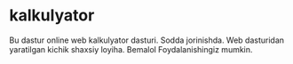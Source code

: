 # kalkulyator
Bu dastur online web kalkulyator dasturi. Sodda jorinishda.
Web dasturidan yaratilgan kichik shaxsiy loyiha. Bemalol Foydalanishingiz mumkin.
